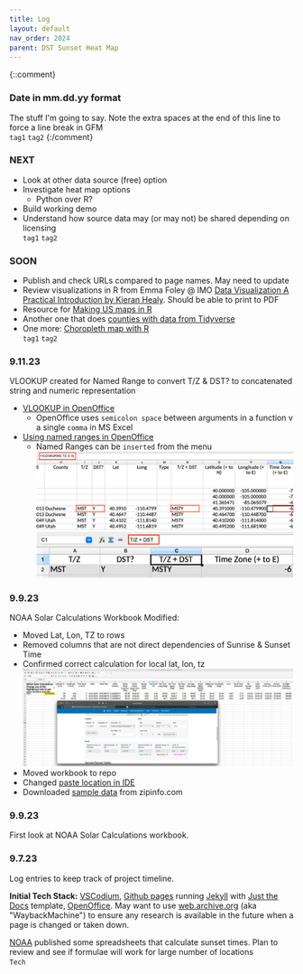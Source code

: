 ```yaml
---
title: Log
layout: default
nav_order: 2024
parent: DST Sunset Heat Map
---
```

{::comment}
### Date in mm.dd.yy format
The stuff I'm going to say. Note the extra spaces at the end of this line to force a line break in GFM   
`tag1` `tag2`
{:/comment}

### NEXT
* Look at other data source (free) option
* Investigate heat map options
    * Python over R?
* Build working demo
* Understand how source data may (or may not) be shared depending on licensing      
`tag1` `tag2`

### SOON
* Publish and check URLs compared to page names. May need to update
* Review visualizations in R from Emma Foley @ IMO [Data Visualization A Practical Introduction by Kieran Healy](https://socviz.co/). Should be able to print to PDF
* Resource for [Making US maps in R](https://datavizpyr.com/how-to-make-us-state-and-county-level-maps-in-r/)
* Another one that does [counties with data from Tidyverse](https://www.geeksforgeeks.org/how-to-create-state-and-county-maps-easily-in-r/)
* One more: [Choropleth map with R](https://r-graph-gallery.com/choropleth-map-in-r.html)    
`tag1` `tag2`

### 9.11.23
VLOOKUP created for Named Range to convert T/Z & DST? to concatenated string and numeric representation
* [VLOOKUP in OpenOffice](https://wiki.openoffice.org/wiki/Documentation/How_Tos/Calc:_VLOOKUP_function)
    * OpenOffice uses `semicolon space` between arguments in a function v a single `comma` in MS Excel
* [Using named ranges in OpenOffice](https://forum.openoffice.org/en/forum/viewtopic.php?t=2840)
    * Named Ranges can be `inserted` from the menu
![Alt text](images/DSTY.png)
![Alt text](images/range.png)


### 9.9.23
NOAA Solar Calculations Workbook Modified:
* Moved Lat, Lon, TZ to rows
* Removed columns that are not direct dependencies of Sunrise & Sunset Time
* Confirmed correct calculation for local lat, lon, tz   
![Alt text](images/proof1.png)
* Moved workbook to repo
* Changed [paste location in IDE](https://stackoverflow.com/questions/75831497/how-can-i-paste-images-into-my-markdown-files-in-vs-code)
* Downloaded [sample data](https://zipinfo.com/samples/z5llsam.txt) from zipinfo.com


### 9.9.23
First look at NOAA Solar Calculations workbook.

### 9.7.23
Log entries to keep track of project timeline. 

**Initial Tech Stack:** [VSCodium](https://vscodium.com), [Github pages](https://pages.github.com) running [Jekyll](https://jekyllrb.com) with [Just the Docs](https://just-the-docs.github.io/just-the-docs/) template, [OpenOffice](https://www.openoffice.org). May want to use [web.archive.org](https://web.archive.org) (aka "WaybackMachine") to ensure any research is available in the future when a page is changed or taken down.   

[NOAA](https://gml.noaa.gov/grad/solcalc/calcdetails.html) published some spreadsheets that calculate sunset times. Plan to review and see if formulae will work for large number of locations   
`Tech`